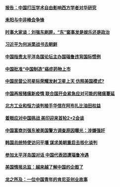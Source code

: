 #### [报告：中国打压学术自由影响西方学者对华研究](../pages/zyyyoeqqvi/4559100.md) 

#### [耒阳与中非峰会争锋](../pages/zyyyoeqqvi/4558921.md) 

#### [时事大家谈：刘强东刷屏，“东”窗事发是娱乐还是政治](../pages/zyyyoeqqvi/4558789.md) 

#### [习近平为何派栗战书去朝鲜](../pages/zyyyoeqqvi/4558681.md) 

#### [中国指责太平洋岛国论坛主办国瑙鲁违背国际惯例](../pages/zyyyoeqqvi/4558623.md) 

#### [中国批准“中国制造”癌症药物上市](../pages/zyyyoeqqvi/4558572.md) 

#### [中国民营公司星际荣耀发射卫星上天 仿照美国模式?](../pages/zyyyoeqqvi/4558567.md) 

#### [中国再报猪瘟新疫情 联合国开会紧急应对可能的猪瘟蔓延](../pages/zyyyoeqqvi/4558494.md) 

#### [北方工业和恒力谈判接手华信在阿布扎比油田权益](../pages/zyyyoeqqvi/4558417.md) 

#### [着眼应对中国挑战 美印迎来首轮2+2会谈](../pages/zyyyoeqqvi/4558320.md) 

#### [中国富商刘强东被美国警方调查原因曝光：涉嫌强奸](../pages/zyyyoeqqvi/4558312.md) 

#### [韩国总统特使访问平壤 谋求美朝重启去核化谈判](../pages/zyyyoeqqvi/4558281.md) 

#### [参加太平洋岛国对话 中国代表团遭瑙鲁冷遇](../pages/zyyyoeqqvi/4557810.md) 

#### [美国情报总监：越来越了解中国的企图了](../pages/zyyyoeqqvi/4557758.md) 

#### [龙之所及：一位中国青年的肯尼亚创业故事](../pages/zyyyoeqqvi/4557585.md) 

